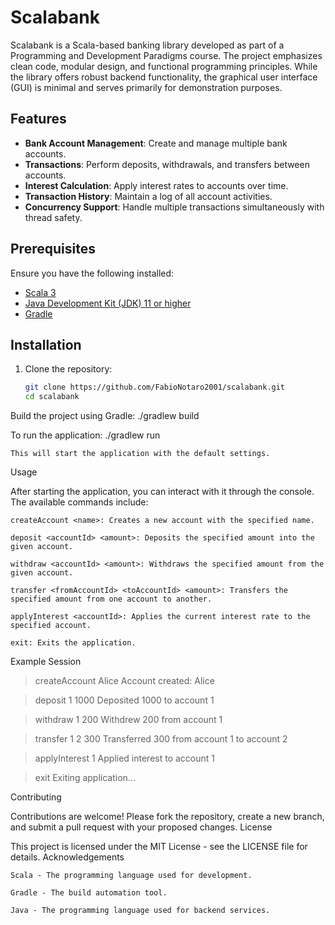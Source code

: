 # Scalabank

Scalabank is a Scala-based banking library developed as part of a Programming and Development Paradigms course. The project emphasizes clean code, modular design, and functional programming principles. While the library offers robust backend functionality, the graphical user interface (GUI) is minimal and serves primarily for demonstration purposes.

## Features

- **Bank Account Management**: Create and manage multiple bank accounts.
- **Transactions**: Perform deposits, withdrawals, and transfers between accounts.
- **Interest Calculation**: Apply interest rates to accounts over time.
- **Transaction History**: Maintain a log of all account activities.
- **Concurrency Support**: Handle multiple transactions simultaneously with thread safety.

## Prerequisites

Ensure you have the following installed:

- [Scala 3](https://www.scala-lang.org/download/)
- [Java Development Kit (JDK) 11 or higher](https://adoptopenjdk.net/)
- [Gradle](https://gradle.org/install/)

## Installation

1. Clone the repository:

   ```bash
   git clone https://github.com/FabioNotaro2001/scalabank.git
   cd scalabank

Build the project using Gradle:
./gradlew build

To run the application:
./gradlew run

    This will start the application with the default settings.

Usage

After starting the application, you can interact with it through the console. The available commands include:

    createAccount <name>: Creates a new account with the specified name.

    deposit <accountId> <amount>: Deposits the specified amount into the given account.

    withdraw <accountId> <amount>: Withdraws the specified amount from the given account.

    transfer <fromAccountId> <toAccountId> <amount>: Transfers the specified amount from one account to another.

    applyInterest <accountId>: Applies the current interest rate to the specified account.

    exit: Exits the application.

Example Session
> createAccount Alice
Account created: Alice

> deposit 1 1000
Deposited 1000 to account 1

> withdraw 1 200
Withdrew 200 from account 1

> transfer 1 2 300
Transferred 300 from account 1 to account 2

> applyInterest 1
Applied interest to account 1

> exit
Exiting application...

Contributing

Contributions are welcome! Please fork the repository, create a new branch, and submit a pull request with your proposed changes.
License

This project is licensed under the MIT License - see the LICENSE file for details.
Acknowledgements

    Scala - The programming language used for development.

    Gradle - The build automation tool.

    Java - The programming language used for backend services.
    
